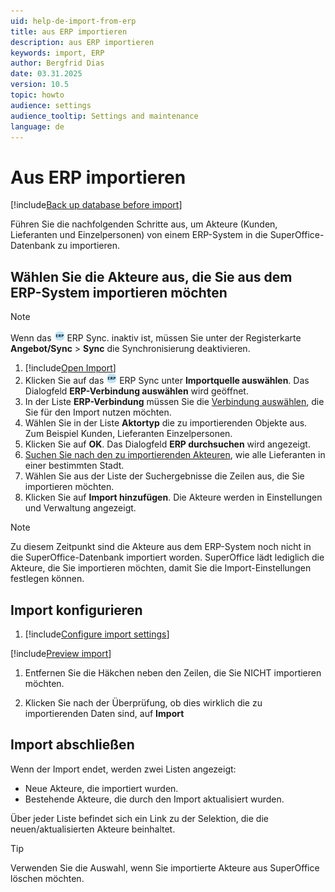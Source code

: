```yaml
---
uid: help-de-import-from-erp
title: aus ERP importieren
description: aus ERP importieren
keywords: import, ERP
author: Bergfrid Dias
date: 03.31.2025
version: 10.5
topic: howto
audience: settings
audience_tooltip: Settings and maintenance
language: de
---
```


# Aus ERP importieren

[!include[Back up database before import](includes/caution-backup-before-import.md)]

Führen Sie die nachfolgenden Schritte aus, um Akteure (Kunden, Lieferanten und Einzelpersonen) von einem ERP-System in die SuperOffice-Datenbank zu importieren.

## Wählen Sie die Akteure aus, die Sie aus dem ERP-System importieren möchten

> [!NOTE]
> Wenn das ![Symbol][img1] ERP Sync. inaktiv ist, müssen Sie unter der Registerkarte **Angebot/Sync** > **Sync** die Synchronisierung deaktivieren.

1. [!include[Open Import](includes/open-import.md)]
2. Klicken Sie auf das ![Symbol][img1] ERP Sync unter **Importquelle auswählen**. Das Dialogfeld **ERP-Verbindung auswählen** wird geöffnet.
3. In der Liste **ERP-Verbindung** müssen Sie die [Verbindung auswählen][2], die Sie für den Import nutzen möchten.
4. Wählen Sie in der Liste **Aktortyp** die zu importierenden Objekte aus. Zum Beispiel Kunden, Lieferanten Einzelpersonen.
5. Klicken Sie auf **OK**. Das Dialogfeld **ERP durchsuchen** wird angezeigt.
6. [Suchen Sie nach den zu importierenden Akteuren][1], wie alle Lieferanten in einer bestimmten Stadt.
7. Wählen Sie aus der Liste der Suchergebnisse die Zeilen aus, die Sie importieren möchten.
8. Klicken Sie auf **Import hinzufügen**. Die Akteure werden in Einstellungen und Verwaltung angezeigt.

> [!NOTE]
> Zu diesem Zeitpunkt sind die Akteure aus dem ERP-System noch nicht in die SuperOffice-Datenbank importiert worden. SuperOffice lädt lediglich die Akteure, die Sie importieren möchten, damit Sie die Import-Einstellungen festlegen können.

## Import konfigurieren

1. [!include[Configure import settings](includes/configure-import-settings.md)]

[!include[Preview import](includes/step-preview-import.md)]

1. Entfernen Sie die Häkchen neben den Zeilen, die Sie NICHT importieren möchten.

1. Klicken Sie nach der Überprüfung, ob dies wirklich die zu importierenden Daten sind, auf **Import**

## Import abschließen

Wenn der Import endet, werden zwei Listen angezeigt:

* Neue Akteure, die importiert wurden.
* Bestehende Akteure, die durch den Import aktualisiert wurden.

Über jeder Liste befindet sich ein Link zu der Selektion, die die neuen/aktualisierten Akteure beinhaltet.

> [!TIP]
> Verwenden Sie die Auswahl, wenn Sie importierte Akteure aus SuperOffice löschen möchten.

<!-- Referenced links -->
[1]: ../../../search-options/learn/search-criteria.md
[2]: ../../../learn/admin/index.md

<!-- Referenced images -->
[img1]: ../../../../media/icons/admin/import-erp-small.png
